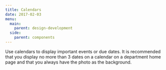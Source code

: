 ```yaml
---
title: Calendars
date: 2017-02-03
menu:
  main:
    parent: design-development
  side:
    parent: components
---
```


Use calendars to display important events or due dates. It is recommended that you display no more than 3 dates on a calendar on a department home page and that you always have the photo as the background.
